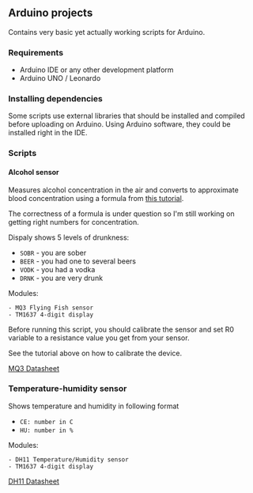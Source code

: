 ## Arduino projects

Contains very basic yet actually working scripts for Arduino. 

### Requirements
- Arduino IDE or any other development platform
- Arduino UNO / Leonardo 

### Installing dependencies
Some scripts use external libraries that should be installed and compiled before uploading on Arduino.
Using Arduino software, they could be installed right in the IDE. 


### Scripts

#### Alcohol sensor

Measures alcohol concentration in the air and converts to approximate blood concentration using a formula from [this tutorial](http://wiki.seeedstudio.com/Grove-Gas_Sensor-MQ3/).

The correctness of a formula is under question so I'm still working on getting right numbers for concentration.

Dispaly shows 5 levels of drunkness:

- `SOBR` - you are sober
- `BEER` - you had one to several beers
- `VODK` - you had a vodka
- `DRNK` - you are very drunk

Modules:

    - MQ3 Flying Fish sensor
    - TM1637 4-digit display

Before running this script, you should calibrate the sensor and set R0 variable to a resistance value you get from your sensor. 

See the tutorial above on how to calibrate the device.

[MQ3 Datasheet](https://raw.githubusercontent.com/SeeedDocument/Grove-Gas_Sensor-MQ3/master/res/MQ-3.pdf)


### Temperature-humidity sensor

Shows temperature and humidity in following format

- `CE: number in C`
- `HU: number in %`

Modules:

    - DH11 Temperature/Humidity sensor
    - TM1637 4-digit display

[DH11 Datasheet](http://www.circuitbasics.com/wp-content/uploads/2015/11/DHT11-Datasheet.pdf)